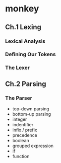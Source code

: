 # monkey

## Ch.1 Lexing
### Lexical Analysis
### Defining Our Tokens
### The Lexer

## Ch.2 Parsing
### The Parser
- top-down parsing 
- bottom-up parsing
- integer
- indentifier
- infix / prefix
- precedence
- boolean
- grouped expression
- if 
- function